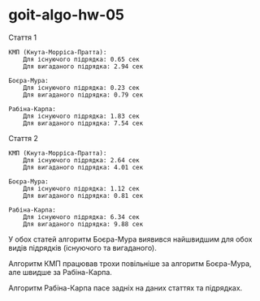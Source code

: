 # goit-algo-hw-05

Стаття 1

    КМП (Кнута-Морріса-Пратта):
        Для існуючого підрядка: 0.65 сек
        Для вигаданого підрядка: 2.94 сек

    Боєра-Мура:
        Для існуючого підрядка: 0.23 сек
        Для вигаданого підрядка: 0.79 сек

    Рабіна-Карпа:
        Для існуючого підрядка: 1.83 сек
        Для вигаданого підрядка: 7.54 сек

Стаття 2

    КМП (Кнута-Морріса-Пратта):
        Для існуючого підрядка: 2.64 сек
        Для вигаданого підрядка: 4.01 сек

    Боєра-Мура:
        Для існуючого підрядка: 1.12 сек
        Для вигаданого підрядка: 0.81 сек

    Рабіна-Карпа:
        Для існуючого підрядка: 6.34 сек
        Для вигаданого підрядка: 9.88 сек


У обох статей алгоритм Боєра-Мура виявився найшвидшим для обох видів підрядків (існуючого та вигаданого).

Алгоритм КМП працював трохи повільніше за алгоритм Боєра-Мура, але швидше за Рабіна-Карпа.

Алгоритм Рабіна-Карпа пасе задніх на даних статтях та підрядках.
